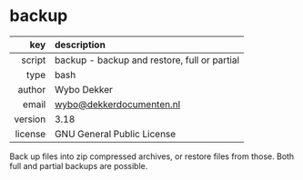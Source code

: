 # backup
|     key | description
|     ---:|:---
|  script | backup - backup and restore, full or partial
|    type | bash
|  author | Wybo Dekker
|   email | wybo@dekkerdocumenten.nl
| version | 3.18
| license | GNU General Public License

Back up files into zip compressed archives, or restore files from those.
Both full and partial backups are possible.
